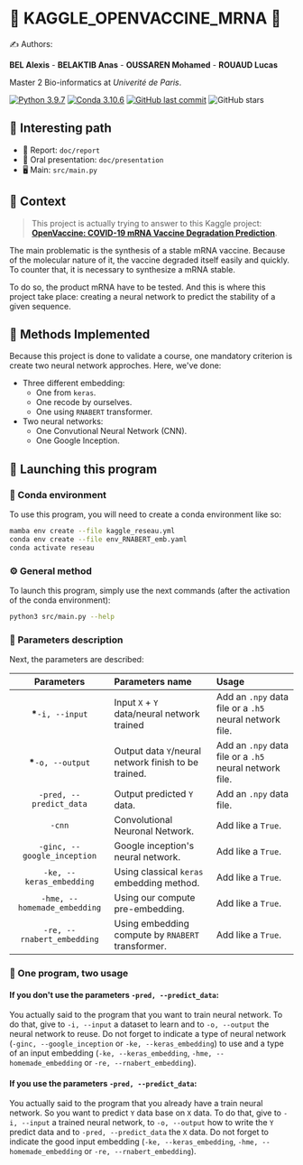 # 🦙 KAGGLE_OPENVACCINE_MRNA 🦙

✍ Authors:

**BEL Alexis** - **BELAKTIB Anas** - **OUSSAREN Mohamed** - **ROUAUD Lucas**

Master 2 Bio-informatics at *Univerité de Paris*.

[![Python 3.9.7](https://img.shields.io/badge/python-%E2%89%A5_3.9.7-blue.svg)](https://www.python.org/downloads/release/python-397/)
[![Conda 3.10.6](https://img.shields.io/badge/miniconda-%E2%89%A5_3.10.6-green.svg)](https://docs.conda.io/en/latest/miniconda.html)
[![GitHub last commit](https://img.shields.io/github/last-commit/FilouPlains/KAGGLE_OPENVACCINE_MRNA.svg)](https://github.com/FilouPlains/KAGGLE_OPENVACCINE_MRNA)
![GitHub stars](https://img.shields.io/github/stars/FilouPlains/KAGGLE_OPENVACCINE_MRNA.svg?style=social)

## 🔎 Interesting path
- 📑 Report: `doc/report`
- 📢 Oral presentation: `doc/presentation`
- 🖥 Main: `src/main.py`

## 🤔 Context

> This project is actually trying to answer to this Kaggle project: [**OpenVaccine: COVID-19 mRNA Vaccine Degradation Prediction**](https://www.kaggle.com/competitions/stanford-covid-vaccine).

The main problematic is the synthesis of a stable mRNA vaccine. Because of the molecular nature of it, the vaccine degraded itself easily and quickly. To counter that, it is necessary to synthesize a mRNA stable.

To do so, the product mRNA have to be tested. And this is where this project take place: creating a neural network to predict the stability of a given sequence.

## 🧐 Methods Implemented

Because this project is done to validate a course, one mandatory criterion is create two neural network approches. Here, we've done:
- Three different embedding:
  - One from `keras`.
  - One recode by ourselves.
  - One using `RNABERT` transformer.
- Two neural networks:
  - One Convutional Neural Network (CNN).
  - One Google Inception.

## 🚀 Launching this program

### 🐍 Conda environment

To use this program, you will need to create a conda environment like so:

```bash
mamba env create --file kaggle_reseau.yml
conda env create --file env_RNABERT_emb.yaml
conda activate reseau
```

### ⚙️ General method

To launch this program, simply use the next commands (after the activation of the conda environment):

```bash
python3 src/main.py --help
```

### 🔎 Parameters description

Next, the parameters are described:



|        **Parameters**        | **Parameters name**                                  | **Usage**                                               |
| :--------------------------: | :--------------------------------------------------- | :------------------------------------------------------ |
|     **\***`-i, --input`      | Input `X` + `Y` data/neural network trained          | Add an `.npy` data file or a `.h5` neural network file. |
|     **\***`-o, --output`     | Output data `Y`/neural network finish to be trained. | Add an `.npy` data file or a `.h5`   neural network file. |
|   `-pred, --predict_data`    | Output predicted `Y` data.                           | Add an `.npy` data file.                                |
|            `-cnn`            | Convolutional Neuronal Network.                      | Add like a `True`.                                      |
| `-ginc, --google_inception`  | Google inception's neural network.                   | Add like a `True`.                                      |
|   `-ke, --keras_embedding`   | Using classical `keras` embedding method.            | Add like a `True`.                                      |
| `-hme, --homemade_embedding` | Using our compute pre-embedding.                     | Add like a `True`.                                      |
|  `-re, --rnabert_embedding`  | Using embedding compute by `RNABERT` transformer.    | Add like a `True`.                                      |

### 🧠 One program, two usage

#### **If you don't use the parameters `-pred, --predict_data`:**

You actually said to the program that you want to train neural network. To do that, give to `-i, --input` a dataset to learn and to `-o, --output` the neural network to reuse. Do not forget to indicate a type of neural network (`-ginc, --google_inception` or `-ke, --keras_embedding`) to use and a type of an input embedding (`-ke, --keras_embedding`, `-hme, --homemade_embedding` or `-re, --rnabert_embedding`).

#### **If you use the parameters `-pred, --predict_data`:**

You actually said to the program that you already have a train neural network. So you want to predict `Y` data base on `X` data. To do that, give to `-i, --input` a trained neural network, to `-o, --output` how to write the `Y` predict data and to `-pred, --predict_data` the `X` data. Do not forget to indicate the good input embedding (`-ke, --keras_embedding`, `-hme, --homemade_embedding` or `-re, --rnabert_embedding`).
